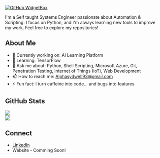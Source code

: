 [![GitHub WidgetBox](https://github-widgetbox.vercel.app/api/profile?username=alphac137&data=followers,repositories,stars,commits)](https://github.com/Jurredr/github-widgetbox)

I'm a Self taught Systems Engineer passionate about Automation & Scripting. I focus on Python, and I'm always learning new tools to improve my work. Feel free to explore my repositories!

## About Me
- 🔭 Currently working on: AI Learning Platform
- 🌱 Learning: TensorFlow
- 💬 Ask me about: Python, Shell Scripting, Microsoft Azure, Git, Penetration Testing, Internet of Things (IoT), Web Development
- 📫 How to reach me: Alphasydwell93@gmail.com
- ⚡ Fun fact: I turn caffeine into code... and bugs into features


## GitHub Stats
![](https://github-readme-stats.vercel.app/api/top-langs/?username=alphac137&theme=dark&hide_border=false&include_all_commits=true&count_private=true&layout=compact)<br>
![](https://github-readme-stats.vercel.app/api?username=alphac137&theme=dark&hide_border=false&include_all_commits=true&count_private=true)

## Connect
- [LinkedIn](https://za.linkedin.com/in/alpha-sydwell-lebeloane)
- Website - Comming Soon!

